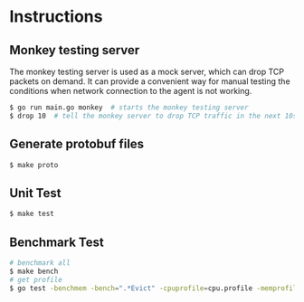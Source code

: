# Instructions

## Monkey testing server
The monkey testing server is used as a mock server, which can drop TCP packets on demand.
It can provide a convenient way for manual testing the conditions when network connection to the agent is not working.

```bash
$ go run main.go monkey  # starts the monkey testing server
$ drop 10  # tell the monkey server to drop TCP traffic in the next 10s
```

## Generate protobuf files
```bash
$ make proto
```

## Unit Test
```bash
$ make test
```

## Benchmark Test
```bash
# benchmark all
$ make bench
# get profile
$ go test -benchmem -bench=".*Evict" -cpuprofile=cpu.profile -memprofile=mem.profile ./...
```

